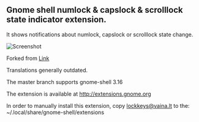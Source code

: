 ## Gnome shell numlock & capslock & scrolllock state indicator extension.

It shows notifications about numlock, capslock or scrolllock state change.

![Screenshot](https://github.com/marzojr/gnome-shell-extension-lockkeys/raw/master/screenshot.png)

Forked from [Link](https://github.com/kazysmaster/gnome-shell-extension-lockkeys)

Translations generally outdated.

The master branch supports gnome-shell 3.16

The extension is available at http://extensions.gnome.org

In order to manually install this extension, copy lockkeys@vaina.lt to the:
~/.local/share/gnome-shell/extensions
